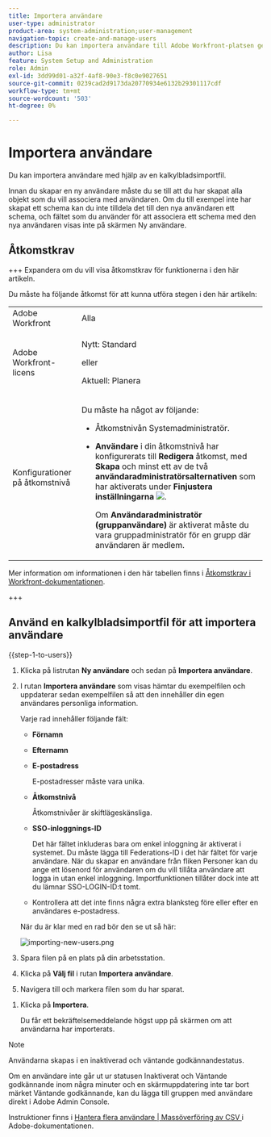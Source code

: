```yaml
---
title: Importera användare
user-type: administrator
product-area: system-administration;user-management
navigation-topic: create-and-manage-users
description: Du kan importera användare till Adobe Workfront-platsen genom att synkronisera användare från en nätverkskatalogtjänst (till exempel Active Directory eller en annan LDAP-katalog) eller importera användare med hjälp av en kalkylbladsimportfil.
author: Lisa
feature: System Setup and Administration
role: Admin
exl-id: 3dd99d01-a32f-4af8-90e3-f8c0e9027651
source-git-commit: 0239cad2d9173da20770934e6132b29301117cdf
workflow-type: tm+mt
source-wordcount: '503'
ht-degree: 0%

---
```


# Importera användare

<!--

>[!IMPORTANT]
>
>The procedure described on this page applies only to organizations that have not yet been onboarded to the Admin Console. If your organization has been onboarded to the Adobe Admin Console, you must perform this action through the Adobe Admin Console.
>
>For instructions on editing a user's profile in the Adobe Admin Console, see the section "Add users" in the article [Bulk Upload Users](https://helpx.adobe.com/se/enterprise/using/bulk-upload-users.html) or contact your Adobe Admin Console Administrator.
>
>For a list of procedures that differ based on whether your organization has been onboarded to the Adobe Admin Console, see [Platform-based administration differences (Adobe Workfront/Adobe Business Platform)](../../../administration-and-setup/get-started-wf-administration/actions-in-admin-console.md).

-->

Du kan importera användare med hjälp av en kalkylbladsimportfil.

Innan du skapar en ny användare måste du se till att du har skapat alla objekt som du vill associera med användaren. Om du till exempel inte har skapat ett schema kan du inte tilldela det till den nya användaren ett schema, och fältet som du använder för att associera ett schema med den nya användaren visas inte på skärmen Ny användare.

## Åtkomstkrav

+++ Expandera om du vill visa åtkomstkrav för funktionerna i den här artikeln.

Du måste ha följande åtkomst för att kunna utföra stegen i den här artikeln:

<table style="table-layout:auto"> 
 <col> 
 <col> 
 <tbody> 
  <tr> 
   <td role="rowheader">Adobe Workfront</td> 
   <td>Alla</td> 
  </tr> 
  <tr> 
   <td role="rowheader">Adobe Workfront-licens</td> 
   <td><p>Nytt: Standard</p><p>eller</p><p>Aktuell: Planera</p></td> 
  </tr> 
  <tr> 
   <td role="rowheader">Konfigurationer på åtkomstnivå</td> 
   <td> <p>Du måste ha något av följande:</p> 
    <ul> 
     <li> <p>Åtkomstnivån Systemadministratör. </li> 
     <li> <p><b>Användare</b> i din åtkomstnivå har konfigurerats till <b>Redigera</b> åtkomst, med <b>Skapa</b> och minst ett av de två <b>användaradministratörsalternativen</b> som har aktiverats under <b>Finjustera inställningarna</b> <img src="assets/gear-icon-in-access-levels.png">. </p> <p>Om <b>Användaradministratör (gruppanvändare)</b> är aktiverat måste du vara gruppadministratör för en grupp där användaren är medlem.</p> </li> 
    </ul> </td> 
  </tr> 
 </tbody> 
</table>

Mer information om informationen i den här tabellen finns i [Åtkomstkrav i Workfront-dokumentationen](/help/quicksilver/administration-and-setup/add-users/access-levels-and-object-permissions/access-level-requirements-in-documentation.md).

+++

## Använd en kalkylbladsimportfil för att importera användare

{{step-1-to-users}}

1. Klicka på listrutan **Ny användare** och sedan på **Importera användare**.

1. I rutan **Importera användare** som visas hämtar du exempelfilen och uppdaterar sedan exempelfilen så att den innehåller din egen användares personliga information.

   Varje rad innehåller följande fält:

   * **Förnamn**
   * **Efternamn**
   * **E-postadress**

     E-postadresser måste vara unika.

   * **Åtkomstnivå**

     Åtkomstnivåer är skiftlägeskänsliga.

   * **SSO-inloggnings-ID**

     Det här fältet inkluderas bara om enkel inloggning är aktiverat i systemet. Du måste lägga till Federations-ID i det här fältet för varje användare. När du skapar en användare från fliken Personer kan du ange ett lösenord för användaren om du vill tillåta användare att logga in utan enkel inloggning. Importfunktionen tillåter dock inte att du lämnar SSO-LOGIN-ID:t tomt.

   * Kontrollera att det inte finns några extra blanksteg före eller efter en användares e-postadress.

   När du är klar med en rad bör den se ut så här:

   ![importing-new-users.png](assets/importing-new-users.png)

1. Spara filen på en plats på din arbetsstation.
1. Klicka på **Välj fil** i rutan **Importera användare**.

1. Navigera till och markera filen som du har sparat.

<!--
1. (Optional) Select the **Send an invite email to this user** option to send an email invitation to the user, notifying them that a Workfront account has been created and prompting them to set their password.

   Deselect this option if you want to set the password for the user.

-->

1. Klicka på **Importera**.

   Du får ett bekräftelsemeddelande högst upp på skärmen om att användarna har importerats.

>[!NOTE]
>
>Användarna skapas i en inaktiverad och väntande godkännandestatus.
> 
>Om en användare inte går ut ur statusen Inaktiverat och Väntande godkännande inom några minuter och en skärmuppdatering inte tar bort märket Väntande godkännande, kan du lägga till gruppen med användare direkt i Adobe Admin Console.
>
>Instruktioner finns i [Hantera flera användare | Massöverföring av CSV ](https://helpx.adobe.com/se/enterprise/using/bulk-upload-users.html) i Adobe-dokumentationen.
